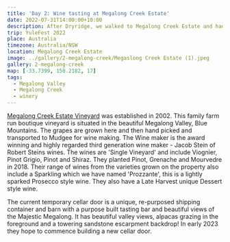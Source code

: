 ```yaml
---
title: 'Day 2: Wine tasting at Megalong Creek Estate'
date: 2022-07-31T14:00:00+10:00
description: After Dryridge, we walked to Megalong Creek Estate and had a second wine tasting there.
trip: YuleFest 2022
place: Australia
timezone: Australia/NSW
location: Megalong Creek Estate
image: ../gallery/2-megalong-creek/Megaslong Creek Estate (1).jpeg
gallery: 2-megalong-creek
map: [-33.7399, 150.2182, 17]
tags:
  - Megalong Valley
  - Megalong Creek
  - winery
---
```


[Megalong Creek Estate Vineyard](https://www.megalongcreekestate.com/) was established in 2002. This family farm run boutique vineyard is situated in the beautiful Megalong Valley, Blue Mountains. The grapes are grown here and then hand picked and transported to Mudgee for wine making. The Wine maker is the award winning and highly regarded third generation wine maker - Jacob Stein of Robert Steins wines. The wines are 'Single Vineyard' and include Viognier, Pinot Grigio, Pinot and Shiraz. They planted Pinot, Grenache and Mourvedre in 2018. Their range of wines from the varieties grown on the property also include a Sparkling which we have named 'Prozzante', this is a lightly sparked Prosecco style wine. They also have a Late Harvest unique Dessert style wine.

The current temporary cellar door is a unique, re-purposed shipping container and barn with a purpose built tasting bar and beautiful views of the Majestic Megalong. It has beautiful valley views, alpacas grazing in the foreground and a towering sandstone escarpment backdrop! In early 2023 they hope to commence building a new cellar door.

